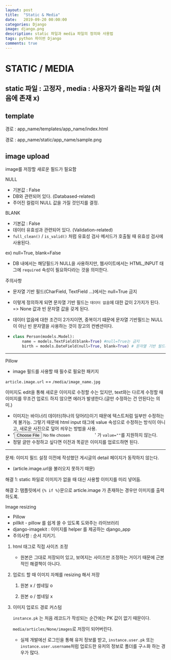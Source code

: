 ```yaml
---
layout: post
title:  "Static & Media"
date:   2019-09-20 00:00:00
categories: Django
image: django.png
description: static 파일과 media 파일의 정의와 사용법
tags: python 파이썬 Django 
comments: true
---
```


# STATIC / MEDIA

## static 파일 : 고정자 , media : 사용자가 올리는 파일 (처음에 존재 x)

## template 

경로 : app_name/templates/app_name/index.html

경로 : app_name/static/app_name/sample.png



## image upload

image를 저장할 새로운 필드가 필요함



NULL

- 기본값 : False
- DB와 관련되어 있다. (Databased-related)
- 주어진 컬럼이 NULL 값을 가질 것인지를 결정.

BLANK

- 기본값 : False
- 데이터 유효성과 관련되어 있다. (Validation-related)
- `full_clean()` / `is_valid()` 처럼 유효성 검사 메서드가 호출될 때 유효성 검사에 사용된다.

ex) null=True, blank=False

- DB 내에서는 해당필드가 NULL을 사용하지만, 웹사이트에서는 HTML_INPUT 태그에 `required` 속성이 필요하다라는 것을 의미한다.

주의사항

- 문자열 기반 필드(CharField, TextField ...)에서는 null=True 금지

- 이렇게 정의하게 되면 문자열 기반 필드는 `데이터 없음`에 대한 값이 2가지가 된다. => None 값과 빈 문자열 값을 갖게 된다.

- 데이터 없음에 대한 조건이 2가지이면, 중복이기 떄문에 문자열 기반필드는 NULL이 아닌 빈 문자열을 사용하는 것이 장고의 컨벤션이다.

- ```python
  class Person(models.Model):
      name = models.TextField(blank=True) #null=True는 금지
      birth = models.DateField(null=True, blank=True) # 문자열 기반 필드가 아닌 숫자 필드이기 때문에 가능.
  ```

---

Pillow

- image 필드를 사용할 때 필수로 필요한 패키지

`article.image.url` == `/media/image_name.jpg`



이미지도 edit을 통해 새로운 이미지로 수정할 수는 있지만, text와는 다르게 수정할 때 이미지를 무조건 업로드 하지 않으면 에러가 발생한다.(글만 수정하는 건 안된다는 의미.)

- 이미지는 바이너리 데이터(하나의 덩어리)이기 때문에 텍스트처럼 일부만 수정하는 게 불가능. 그렇기 때문에 html input 태그에 value 속성으로 수정하는 방식이 아니고, 새로운 사진으로 덮어 씌우는 방법을 사용.
- '<input type="file">' 가 `value=""`를 지원하지 않는다.
- 정말 글만 수정하고 싶다면 이전과 똑같은 이미지를 업로드하면 된다.

---

문제: 이미지 필드 설정 이전에 작성했던 게시글의 detail 페이지가 동작하지 않는다.

- (article.image.url을 불러오지 못하기 때문)

해결 1: static 파일로 이미지가 없을 때 대신 사용할 이미지를 미리 넣어둠.

해결 2: 탬플릿에서 `{% if %}`문으로 article.image 가 존재하는 경우만 이미지를 출력하도록. 

Image resizing

- Pillow
- pillkit - pillow 를 쉽게 쓸 수 있도록 도와주는 라이브러리
- django-imagekit : 이미지를 helper 를 제공하는 django_app
- 주의사항 : 순서 지키기.



1. html 태그로 직접 사이즈 조정

   - 원본은 그대로 저장되어 있고, 보여지는 사이즈만 조정하는 거이기 때문에 근본적인 해결책이 아니다.

2. 업로드 할 때 이미지 자체를 resizing 해서 저장

   1. 원본 x / 썸네일 o

      

      

   2. 원본 o / 썸네일 x

      

      

3. 이미지 업로드 경로 커스텀

   `instance.pk` 는 처음 레코드가 작성되는 순간에는 PK 값이 없기 때문이다.

   `media/articles/None/images`로 저장이 되어버린다.

   - 실제 개발에선 로그인을 통해 유저 정보를 받고, `instance.user.pk` 또는 `instance.user.username`처럼 업로드한 유저의 정보로 폴더를 구ㅗ화 하는 경우가 많다. 

   

